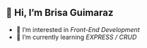 
## 👋 Hi, I’m Brisa Guimaraz

- 👀 I’m interested in *Front-End Development* 
- 🌱 I’m currently learning *EXPRESS / CRUD*

<!---
brisaguimaraz/brisaguimaraz is a ✨ special ✨ repository because its `README.md` (this file) appears on your GitHub profile.
You can click the Preview link to take a look at your changes.
--->
